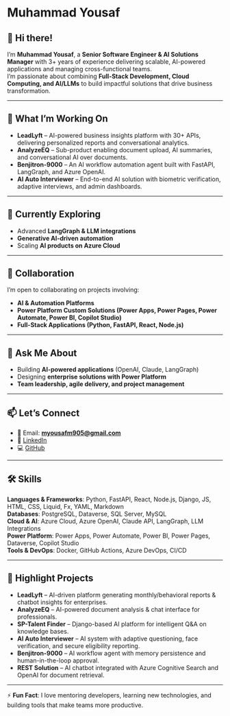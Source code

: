 # Muhammad Yousaf 

## 👋 Hi there!  

I’m **Muhammad Yousaf**, a **Senior Software Engineer & AI Solutions Manager** with 3+ years of experience delivering scalable, AI-powered applications and managing cross-functional teams.  
I’m passionate about combining **Full-Stack Development, Cloud Computing, and AI/LLMs** to build impactful solutions that drive business transformation.  

---

## 🚀 What I’m Working On  
- **LeadLyft** – AI-powered business insights platform with 30+ APIs, delivering personalized reports and conversational analytics.  
- **AnalyzeEQ** – Sub-product enabling document upload, AI summaries, and conversational AI over documents.  
- **Benjitron-9000** – An AI workflow automation agent built with FastAPI, LangGraph, and Azure OpenAI.  
- **AI Auto Interviewer** – End-to-end AI solution with biometric verification, adaptive interviews, and admin dashboards.  

---

## 🌱 Currently Exploring  
- Advanced **LangGraph & LLM integrations**  
- **Generative AI-driven automation**  
- Scaling **AI products on Azure Cloud**  

---

## 🤝 Collaboration  
I’m open to collaborating on projects involving:  
- **AI & Automation Platforms**  
- **Power Platform Custom Solutions (Power Apps, Power Pages, Power Automate, Power BI, Copilot Studio)**  
- **Full-Stack Applications (Python, FastAPI, React, Node.js)**  

---

## 💬 Ask Me About  
- Building **AI-powered applications** (OpenAI, Claude, LangGraph)  
- Designing **enterprise solutions with Power Platform**  
- **Team leadership, agile delivery, and project management**  

---

## 📫 Let’s Connect  
- 📧 Email: **myousafm905@gmail.com** 
- 🔗 [LinkedIn](https://www.linkedin.com/in/muhammad-yousaf-016207214/)  
- 💻 [GitHub](https://github.com/MYousafTK)  

---

## 🛠 Skills  

**Languages & Frameworks**: Python, FastAPI, React, Node.js, Django, JS, HTML, CSS, Liquid, Fx, YAML, Markdown  
**Databases**: PostgreSQL, Dataverse, SQL Server, MySQL  
**Cloud & AI**: Azure Cloud, Azure OpenAI, Claude API, LangGraph, LLM Integrations  
**Power Platform**: Power Apps, Power Automate, Power BI, Power Pages, Dataverse, Copilot Studio  
**Tools & DevOps**: Docker, GitHub Actions, Azure DevOps, CI/CD  

---

## 📂 Highlight Projects  

- **LeadLyft** – AI-driven platform generating monthly/behavioral reports & chatbot insights for enterprises.  
- **AnalyzeEQ** – AI-powered document analysis & chat interface for professionals.  
- **SP-Talent Finder** – Django-based AI platform for intelligent Q&A on knowledge bases.  
- **AI Auto Interviewer** – AI system with adaptive questioning, face verification, and secure eligibility reporting.  
- **Benjitron-9000** – AI workflow agent with memory persistence and human-in-the-loop approval.  
- **REST Solution** – AI chatbot integrated with Azure Cognitive Search and OpenAI for document retrieval.  

---

⚡ **Fun Fact**: I love mentoring developers, learning new technologies, and building tools that make teams more productive.  
